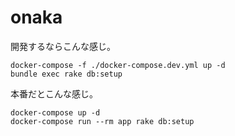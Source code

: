 # onaka

開発するならこんな感じ。

```shell-session
docker-compose -f ./docker-compose.dev.yml up -d
bundle exec rake db:setup
```

本番だとこんな感じ。

```shell-session
docker-compose up -d
docker-compose run --rm app rake db:setup
```
